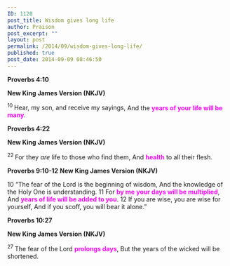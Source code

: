 ```yaml
---
ID: 1120
post_title: Wisdom gives long life
author: Praison
post_excerpt: ""
layout: post
permalink: /2014/09/wisdom-gives-long-life/
published: true
post_date: 2014-09-09 08:46:50
---
```

<div class="version-NKJV result-text-style-normal text-html ">
<p class="passage-display"><strong><span class="passage-display-bcv">Proverbs 4:10</span></strong></p>
<p class="passage-display"><strong><span class="passage-display-version">New King James Version (NKJV)</span></strong></p>

<div class="poetry top-1">
<p class="line"><span id="en-NKJV-16501" class="text Prov-4-10"><sup class="versenum">10 </sup>Hear, my son, and receive my sayings,</span>
<span class="text Prov-4-10">And the <span style="color: #ff00ff;"><strong>years of your life will be many</strong></span>.</span></p>

<div class="version-NKJV result-text-style-normal text-html ">
<p class="passage-display"><strong><span class="passage-display-bcv">Proverbs 4:22</span></strong></p>
<p class="passage-display"><strong><span class="passage-display-version">New King James Version (NKJV)</span></strong></p>

<div class="poetry">
<p class="line"><span id="en-NKJV-16513" class="text Prov-4-22"><sup class="versenum">22 </sup>For they <i>are</i> life to those who find them,</span>
<span class="text Prov-4-22">And <span style="color: #ff00ff;"><strong>health</strong> </span>to all their flesh.</span></p>
<strong>Proverbs 9:10-12</strong>
<strong> New King James Version (NKJV)</strong>

10 “The fear of the Lord is the beginning of wisdom,
And the knowledge of the Holy One is understanding.
11 For <span style="color: #ff00ff;"><strong>by me</strong> <strong>your days will be multiplied</strong></span>,
And <span style="color: #ff00ff;"><strong>years of life will be added to you</strong></span>.
12 If you are wise, you are wise for yourself,
And if you scoff, you will bear it alone.”
<div class="poetry">
<p class="passage-display"><strong><span class="passage-display-bcv">Proverbs 10:27</span></strong></p>
<p class="passage-display"><strong><span class="passage-display-version">New King James Version (NKJV)</span></strong></p>

<div class="poetry top-1">
<p class="line"><span id="en-NKJV-16684" class="text Prov-10-27"><sup class="versenum">27 </sup>The fear of the <span class="small-caps">Lord</span> <span style="color: #ff00ff;"><strong>prolongs days</strong></span>,</span>
<span class="text Prov-10-27">But the years of the wicked will be shortened.</span></p>
<p class="line"></p>

</div>
</div>
</div>
</div>
</div>
</div>